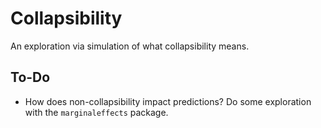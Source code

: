 
<!-- README.md is generated from README.Rmd. Please edit that file -->

# Collapsibility

<!-- badges: start -->
<!-- badges: end -->

An exploration via simulation of what collapsibility means.

## To-Do

- How does non-collapsibility impact predictions? Do some exploration
  with the `marginaleffects` package.
